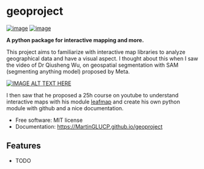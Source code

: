 # geoproject


[![image](https://img.shields.io/pypi/v/geoproject.svg)](https://pypi.python.org/pypi/geoproject)
[![image](https://img.shields.io/conda/vn/conda-forge/geoproject.svg)](https://anaconda.org/conda-forge/geoproject)


**A python package for interactive mapping and more.**

This project aims to familiarize with interactive map libraries to analyze geographical data and have a visual aspect. I thought about this when I saw the video of Dr Qiusheng Wu, on geospatial segmentation with SAM (segmenting anything model) proposed by Meta.

[![IMAGE ALT TEXT HERE](https://img.youtube.com/vi/YOUTUBE_VIDEO_ID_HERE/0.jpg)](https://www.youtube.com/watch?v=YHA_-QMB8_U&ab_channel=QiushengWu)

I then saw that he proposed a 25h course on youtube to understand interactive maps with his module [leafmap](https://leafmap.org/) and create his own python module with github and a nice documentation.

-   Free software: MIT license
-   Documentation: https://MartinGLUCP.github.io/geoproject
    

## Features

-   TODO
